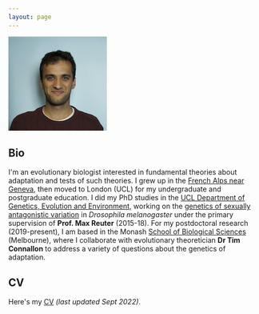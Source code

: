 ```yaml
---
layout: page
---
```


![Pic](/assets/DTP_photo_small.png)

## Bio

I'm an evolutionary biologist interested in fundamental theories about adaptation and tests of such theories. I grew up in the [French Alps near Geneva](https://en.wikipedia.org/wiki/Vovray-en-Bornes), then moved to London (UCL) for my undergraduate and postgraduate education. I did my PhD studies in the [UCL Department of Genetics, Evolution and Environment](https://www.ucl.ac.uk/biosciences/gee), working on the [genetics of sexually antagonistic variation](https://discovery.ucl.ac.uk/id/eprint/10064363/) in *Drosophila melanogaster* under the primary supervision of **Prof. Max Reuter** (2015-18). For my postdoctoral research (2019-present), I am based in the Monash [School of Biological Sciences](https://www.monash.edu/science/schools/biological-sciences) (Melbourne), where I collaborate with evolutionary theoretician **Dr Tim Connallon** to address a variety of questions about the genetics of adaptation.   

## CV

Here's my [CV](/assets/Filip_Ruzicka_CV.pdf) *(last updated Sept 2022)*. 


